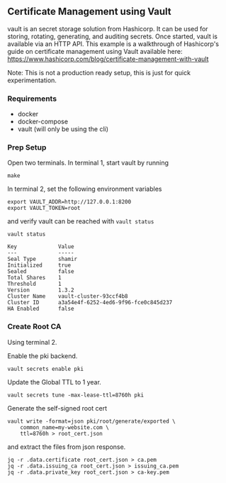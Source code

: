 ## Certificate Management using Vault

vault is an secret storage solution from Hashicorp. It can be used for storing,
rotating, generating, and auditing secrets. Once started, vault is available
via an HTTP API. This example is a walkthrough of Hashicorp's guide on
certificate management using Vault available here:
https://www.hashicorp.com/blog/certificate-management-with-vault

Note: This is not a production ready setup, this is just for quick experimentation.

### Requirements

- docker
- docker-compose
- vault (will only be using the cli)

### Prep Setup

Open two terminals. In terminal 1, start vault by running

```
make
```

In terminal 2, set the following environment variables

```
export VAULT_ADDR=http://127.0.0.1:8200
export VAULT_TOKEN=root
```

and verify vault can be reached with `vault status`

```
vault status

Key             Value
---             -----
Seal Type       shamir
Initialized     true
Sealed          false
Total Shares    1
Threshold       1
Version         1.3.2
Cluster Name    vault-cluster-93ccf4b8
Cluster ID      a3a54e4f-6252-4ed6-9f96-fce0c845d237
HA Enabled      false
```

### Create Root CA

Using terminal 2.

Enable the pki backend.

```
vault secrets enable pki
```

Update the Global TTL to 1 year.

```
vault secrets tune -max-lease-ttl=8760h pki
```

Generate the self-signed root cert

```
vault write -format=json pki/root/generate/exported \
    common_name=my-website.com \
    ttl=8760h > root_cert.json
```

and extract the files from json response.

```
jq -r .data.certificate root_cert.json > ca.pem
jq -r .data.issuing_ca root_cert.json > issuing_ca.pem
jq -r .data.private_key root_cert.json > ca-key.pem
```
